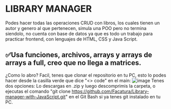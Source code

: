 # LIBRARY MANAGER
Podes hacer todas las operaciones CRUD con libros, los cuales tienen un autor y genero al que pertenecen, simula una POO pero no termina siendolo, no cuenta con base de datos ya que es todo un trabajo para practicar frontend, con lenguajes de HTML, CSS y Java Script. 
## ✅Usa funciones, archivos, arrays y arrays de arrays a full, creo que no llega a matrices. 
¿Como lo abro?
Facil, tenes que clonar el repositorio en tu PC, esto lo podes hacer desde la casilla verde que dice "<> code" en el main: 
![image](https://github.com/user-attachments/assets/04bc1441-73d7-4bbc-8639-ec9639c498c9)
Tenes dos opciones: Lo descargas en .zip y luego descomprimis la carpeta, o ejecutas el comando "git clone https://github.com/Facatura/Library-manager-with-JavaScript.git" en el Git Bash si ya tenes git instalado en tu PC.


